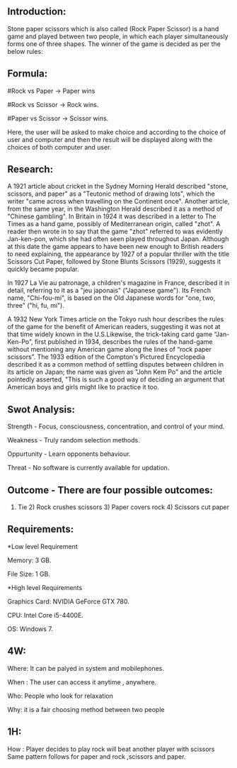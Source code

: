 ## Introduction:

Stone paper scissors which is also called (Rock Paper Scissor) is a hand game and played between two people, in which each player simultaneously forms one of three shapes. The winner of the game is decided as per the below rules:

## Formula:

#Rock vs Paper -> Paper wins

#Rock vs Scissor -> Rock wins.

#Paper vs Scissor -> Scissor wins.

Here, the user will be asked to make choice and according to the choice of user and computer and then the result will be displayed along with the choices of both computer and user.
 
 ## Research:
 
 A 1921 article about cricket in the Sydney Morning Herald described "stone, scissors, and paper" as a "Teutonic method of drawing lots", which the writer "came across when travelling on the Continent once". Another article, from the same year, in the Washington Herald described it as a method of "Chinese gambling". In Britain in 1924 it was described in a letter to The Times as a hand game, possibly of Mediterranean origin, called "zhot". A reader then wrote in to say that the game "zhot" referred to was evidently Jan-ken-pon, which she had often seen played throughout Japan. Although at this date the game appears to have been new enough to British readers to need explaining, the appearance by 1927 of a popular thriller with the title Scissors Cut Paper, followed by Stone Blunts Scissors (1929), suggests it quickly became popular.

In 1927 La Vie au patronage, a children's magazine in France, described it in detail, referring to it as a "jeu japonais" ("Japanese game"). Its French name, "Chi-fou-mi", is based on the Old Japanese words for "one, two, three" ("hi, fu, mi").

A 1932 New York Times article on the Tokyo rush hour describes the rules of the game for the benefit of American readers, suggesting it was not at that time widely known in the U.S.Likewise, the trick-taking card game “Jan-Ken-Po”, first published in 1934, describes the rules of the hand-game without mentioning any American game along the lines of “rock paper scissors”. The 1933 edition of the Compton's Pictured Encyclopedia described it as a common method of settling disputes between children in its article on Japan; the name was given as "John Kem Po" and the article pointedly asserted, "This is such a good way of deciding an argument that American boys and girls might like to practice it too.

## Swot Analysis:

Strength - Focus, consciousness, concentration, and control of your mind.

Weakness - Truly random selection methods.

Oppurtunity - Learn opponents behaviour.

Threat - No software is currently available for updation.


## Outcome - There are four possible outcomes:

1) Tie 2) Rock crushes scissors 3) Paper covers rock 4) Scissors cut paper

## Requirements:

*Low level Requirement

Memory: 3 GB.

File Size: 1 GB.

*High level Requirements

Graphics Card: NVIDIA GeForce GTX 780.

CPU: Intel Core i5-4400E.

OS: Windows 7.

## 4W:

Where: It can be palyed in system and mobilephones.

When : The user can access it anytime , anywhere.

Who: People who look for relaxation  

Why: it is a fair choosing method between two people

## 1H:

How : Player decides to play rock will beat another player with scissors
      Same pattern follows for paper and rock ,scissors and paper.
